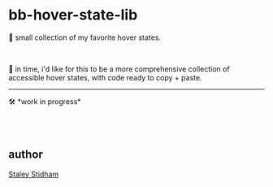 # bb-hover-state-lib
<p>💫 small collection of my favorite hover states.</p><br><p>🔌 in time, i'd like for this to be a more comprehensive collection of accessible hover states, with code ready to copy + paste. <hr> 🛠 *work in progress*</p><br><br>
<h2>author</h2>
<p><a href="https://www.staleystidham.info/">Staley Stidham</a></p>
